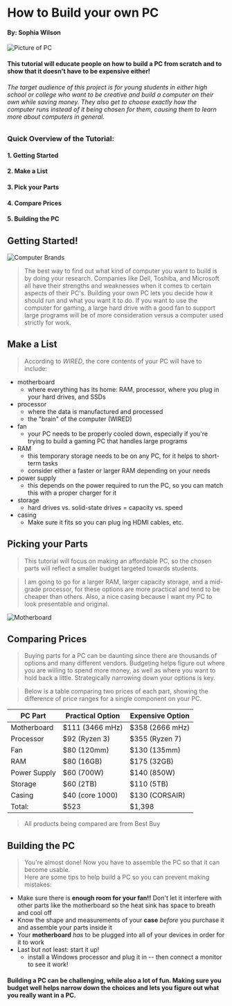 # How to Build your own PC
#### By: Sophia Wilson

![Picture of PC](https://www.cyberpowerpc.com/images/cs/PCO11/cs-193-102_400.png)

#### This tutorial will educate people on how to build a PC from scratch and to show that it doesn't have to be expensive either!
###### _The target audience of this project is for young students in either high school or college who want to be creative and build a computer on their own while saving money. They also get to choose exactly how the computer runs instead of it being chosen for them, causing them to learn more about computers in general._

### Quick Overview of the Tutorial:
#### 1. Getting Started
#### 2. Make a List
#### 3. Pick your Parts  
#### 4. Compare Prices
#### 5. Building the PC

## Getting Started!
![Computer Brands](http://www.volusiacomputers.com/themes/vc/assets/images/cta2/cta2-img.png)

>The best way to find out what kind of computer you want to build is by doing your research.  Companies like Dell, Toshiba, and Microsoft all have their strengths and weaknesses when it comes to certain aspects of their PC's. Building your own PC lets you decide how it should run and what you want it to do.  If you want to use the computer for gaming, a large hard drive with a good fan to support large programs will be of more consideration versus a computer used strictly for work.

## Make a List
> According to _WIRED_, the core contents of your PC will have to include:
* motherboard
    - where everything has its home: RAM, processor, where you plug in your hard drives, and SSDs
* processor
    - where the data is manufactured and processed
    - the "brain" of the computer (WIRED)  
* fan
    - your PC needs to be properly cooled down, especially if you're trying to build a gaming PC that handles large programs
* RAM
    - this temporary storage needs to be on any PC, for it helps to short-term tasks
    - consider either a faster or larger RAM depending on your needs
* power supply
    - this depends on the power required to run the PC, so you can match this with a proper charger for it
* storage
    - hard drives vs. solid-state drives = capacity vs. speed
* casing
  - Make sure it fits so you can plug ing HDMI cables, etc.

## Picking your Parts
  > This tutorial will focus on making an affordable PC, so the chosen parts will reflect a smaller budget targeted towards students.

  > I am going to go for a larger RAM, larger capacity storage, and a mid-grade processor, for these options are more practical and tend to be cheaper than others. Also, a nice casing because I want my PC to look presentable and original.

![Motherboard](https://img.freepik.com/free-photo/overhead-view-computer-motherboard_23-2147883843.jpg?size=626&ext=jpg)

## Comparing Prices
> Buying parts for a PC can be daunting since there are thousands of options and many different vendors.  Budgeting helps figure out where you are willing to spend more money, as well as where you want to hold back a little. Strategically narrowing down your options is key.

> Below is a table comparing two prices of each part, showing the difference of price ranges for a single component on your PC.

|PC Part     | Practical Option  | Expensive Option|
|----------- |------------------|-----------------|
|Motherboard |$111 (3466 mHz)   |$358 (2666 mHz)  |
|Processor   |$92  (Ryzen 3)    |$355 (Ryzen 7)   |
|Fan         |$80  (120mm)      |$130 (135mm)     |
|RAM         |$80  (16GB)       |$175 (32GB)      |
|Power Supply|$60  (700W)       |$140 (850W)      |
|Storage     |$60  (2TB)        |$110 (5TB)       |
|Casing      |$40 (core 1000)   |$130 (CORSAIR)   |
|Total:      |$523              |$1,398           |

> All products being compared are from Best Buy

## Building the PC
> You're almost done! Now you have to assemble the PC so that it can become usable.  
Here are some tips to help build a PC so you can prevent making mistakes:

* Make sure there is **enough room for your fan!!** Don't let it interfere with other parts like the motherboard so the heat sink has space to breath and cool off
* Know the shape and measurements of your **case** _before_ you purchase it and assemble your parts inside it
* Your **motherboard** _has_ to be plugged into all of your devices in order for it to work
* Last but not least: start it up!
  - install a Windows processor and plug it in -- then connect a monitor to see it work!

#### Building a PC can be challenging, while also a lot of fun.  Making sure you budget well helps narrow down the choices and lets you figure out what you really want in a PC.  
